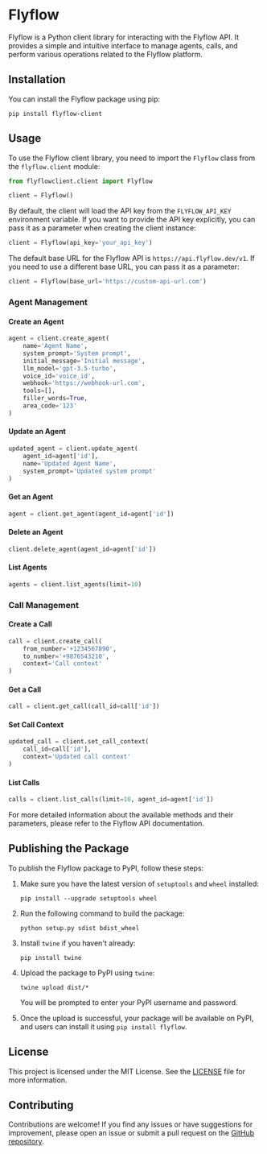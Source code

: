 # Flyflow

Flyflow is a Python client library for interacting with the Flyflow API. It provides a simple and intuitive interface to manage agents, calls, and perform various operations related to the Flyflow platform.

## Installation

You can install the Flyflow package using pip:

```
pip install flyflow-client
```

## Usage

To use the Flyflow client library, you need to import the `Flyflow` class from the `flyflow.client` module:

```python
from flyflowclient.client import Flyflow

client = Flyflow()
```

By default, the client will load the API key from the `FLYFLOW_API_KEY` environment variable. If you want to provide the API key explicitly, you can pass it as a parameter when creating the client instance:

```python
client = Flyflow(api_key='your_api_key')
```

The default base URL for the Flyflow API is `https://api.flyflow.dev/v1`. If you need to use a different base URL, you can pass it as a parameter:

```python
client = Flyflow(base_url='https://custom-api-url.com')
```

### Agent Management

#### Create an Agent

```python
agent = client.create_agent(
    name='Agent Name',
    system_prompt='System prompt',
    initial_message='Initial message',
    llm_model='gpt-3.5-turbo',
    voice_id='voice_id',
    webhook='https://webhook-url.com',
    tools=[],
    filler_words=True,
    area_code='123'
)
```

#### Update an Agent

```python
updated_agent = client.update_agent(
    agent_id=agent['id'],
    name='Updated Agent Name',
    system_prompt='Updated system prompt'
)
```

#### Get an Agent

```python
agent = client.get_agent(agent_id=agent['id'])
```

#### Delete an Agent

```python
client.delete_agent(agent_id=agent['id'])
```

#### List Agents

```python
agents = client.list_agents(limit=10)
```

### Call Management

#### Create a Call

```python
call = client.create_call(
    from_number='+1234567890',
    to_number='+9876543210',
    context='Call context'
)
```

#### Get a Call

```python
call = client.get_call(call_id=call['id'])
```

#### Set Call Context

```python
updated_call = client.set_call_context(
    call_id=call['id'],
    context='Updated call context'
)
```

#### List Calls

```python
calls = client.list_calls(limit=10, agent_id=agent['id'])
```

For more detailed information about the available methods and their parameters, please refer to the Flyflow API documentation.

## Publishing the Package

To publish the Flyflow package to PyPI, follow these steps:

1. Make sure you have the latest version of `setuptools` and `wheel` installed:
   ```
   pip install --upgrade setuptools wheel
   ```

2. Run the following command to build the package:
   ```
   python setup.py sdist bdist_wheel
   ```

3. Install `twine` if you haven't already:
   ```
   pip install twine
   ```

4. Upload the package to PyPI using `twine`:
   ```
   twine upload dist/*
   ```

   You will be prompted to enter your PyPI username and password.

5. Once the upload is successful, your package will be available on PyPI, and users can install it using `pip install flyflow`.

## License

This project is licensed under the MIT License. See the [LICENSE](LICENSE) file for more information.

## Contributing

Contributions are welcome! If you find any issues or have suggestions for improvement, please open an issue or submit a pull request on the [GitHub repository](https://github.com/your-username/flyflow).